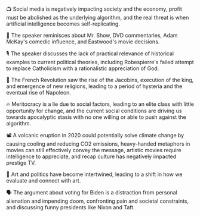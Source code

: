 📺 Social media is negatively impacting society and the economy, profit must be abolished as the underlying algorithm, and the real threat is when artificial intelligence becomes self-replicating.

🎥 The speaker reminisces about Mr. Show, DVD commentaries, Adam McKay's comedic influence, and Eastwood's movie decisions.

🎙 The speaker discusses the lack of practical relevance of historical examples to current political theories, including Robespierre's failed attempt to replace Catholicism with a rationalistic appreciation of God.

📜 The French Revolution saw the rise of the Jacobins, execution of the king, and emergence of new religions, leading to a period of hysteria and the eventual rise of Napoleon.

🔥 Meritocracy is a lie due to social factors, leading to an elite class with little opportunity for change, and the current social conditions are driving us towards apocalyptic stasis with no one willing or able to push against the algorithm.

📽️ A volcanic eruption in 2020 could potentially solve climate change by causing cooling and reducing CO2 emissions, heavy-handed metaphors in movies can still effectively convey the message, artistic movies require intelligence to appreciate, and recap culture has negatively impacted prestige TV.

🎨 Art and politics have become intertwined, leading to a shift in how we evaluate and connect with art.

🗣️ The argument about voting for Biden is a distraction from personal alienation and impending doom, confronting pain and societal constraints, and discussing funny presidents like Nixon and Taft.

